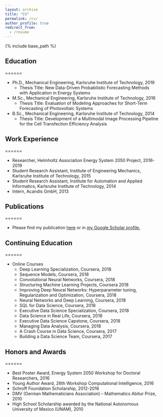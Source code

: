 ```yaml
---
layout: archive
title: "CV"
permalink: /cv/
author_profile: true
redirect_from:
  - /resume
---
```


{% include base_path %}

## Education
======
* Ph.D., Mechanical Engineering, Karlsruhe Institute of Technology, 2019
  * Thesis Title: New Data-Driven Probabilistic Forecasting Methods with Application in Energy Systems
* M.Sc., Mechanical Engineering, Karlsruhe Institute of Technology, 2016
  * Thesis Title: Evaluation of Modeling Approaches for Short-Term Forecasting of Photovoltaic Systems
* B.Sc., Mechanical Engineering, Karlsruhe Institute of Technology, 2014
  * Thesis Title: Development of a Multimodal Image Processing Pipeline for the Cell Transfection Efficiency Analysis
  
## Work Experience
======
* Researcher, Helmholtz Association Energy System 2050 Project, 2016-2019
* Student Research Assistant, Institute of Engineering Mechanics, Karlsruhe Institute of Technology, 2015
* Student Research Assistant, Institute for Automation and Applied Informatics, Karlsruhe Institute of Technology, 2014
* Intern, Acandis GmbH, 2013

## Publications
====== 
* Please find my publication <a href="/publications/">here</a> or in <u><a href="https://scholar.google.de/citations?user=en7_34wAAAAJ&hl=en">my Google Scholar profile</a>.</u>

## Continuing Education
======
* Online Courses
  * Deep Learning Specialization, Coursera, 2018
  * Sequence Models, Coursera, 2018
  * Convolutional Neural Networks, Coursera, 2018
  * Structuring Machine Learning Projects, Coursera 2018
  * Improving Deep Neural Networks: Hyperparameter tuning, Regularization and Optimization, Coursera, 2018
  * Neural Networks and Deep Learning, Coursera, 2018
  * SQL for Data Science, Coursera, 2018
  * Executive Data Science Specialization, Coursera, 2018
  * Data Science in Real Life, Coursera, 2018
  * Executive Data Science Capstone, Coursera, 2018
  * Managing Data Analysis, Coursera, 2018
  * A Crash Course in Data Science, Coursera, 2017
  * Building a Data Science Team, Coursera, 2017
  
## Honors and Awards
======
* Best Poster Award, Energy System 2050 Workshop for Doctoral Researchers, 2016
* Young Author Award, 26th Workshop Computational Intelligence, 2016
* Schroff Foundation Scholarship, 2012-2016
* DMV (German Mathematicians Association) – Mathematics Abitur Prize, 2010
* High School Scholarship awarded by the National Autonomous University of Mexico (UNAM), 2010
